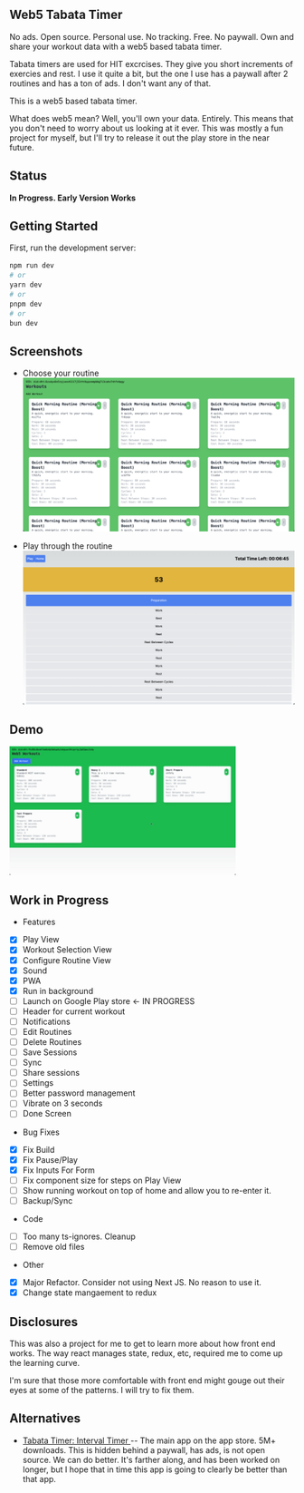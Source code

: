 ## Web5 Tabata Timer

No ads. Open source. Personal use. No tracking. Free. No paywall. Own and share your workout data with a web5 based tabata timer.

Tabata timers are used for HIT excrcises. They give you short increments of
exercies and rest. I use it quite a bit, but the one I use has a paywall after 2
routines and has a ton of ads. I don't want any of that. 

This is a web5 based tabata timer.

What does web5 mean? Well, you'll own your data. Entirely. This means that you
don't need to worry about us looking at it ever. This was mostly a fun project
for myself, but I'll try to release it out the play store in the near future.

## Status

**In Progress. Early Version Works**

## Getting Started

First, run the development server:

```bash
npm run dev
# or
yarn dev
# or
pnpm dev
# or
bun dev
```

## Screenshots

* Choose your routine
![./imgs/home.png](./docs/imgs/home.png)

* Play through the routine
![./docs/imgs/play.png](./docs/imgs/play.png)

## Demo

<div class="align-center">
 <img src="./docs/imgs/demo.gif" width=400px />
</div>

## Work in Progress

* Features

- [x] Play View
- [x] Workout Selection View
- [x] Configure Routine View
- [x] Sound
- [x] PWA
- [x] Run in background 
- [ ] Launch on Google Play store <- IN PROGRESS
- [ ] Header for current workout
- [ ] Notifications
- [ ] Edit Routines
- [ ] Delete Routines
- [ ] Save Sessions
- [ ] Sync 
- [ ] Share sessions
- [ ] Settings
- [ ] Better password management
- [ ] Vibrate on 3 seconds
- [ ] Done Screen

* Bug Fixes

- [x] Fix Build 
- [x] Fix Pause/Play
- [x] Fix Inputs For Form
- [ ] Fix component size for steps on Play View
- [ ] Show running workout on top of home and allow you to re-enter it. 
- [ ] Backup/Sync

* Code

- [ ] Too many ts-ignores. Cleanup
- [ ] Remove old files

* Other

- [x] Major Refactor. Consider not using Next JS. No reason to use it.
- [x] Change state mangaement to redux

## Disclosures

This was also a project for me to get to learn more about how front end works. The way react manages state, redux, etc, required me to come up the learning curve. 

I'm sure that those more comfortable with front end might gouge out their eyes at some of the patterns. I will try to fix them.

## Alternatives

- [Tabata Timer: Interval Timer ](https://play.google.com/store/apps/details?id=com.evgeniysharafan.tabatatimer&hl=en&gl=US&google_abuse=GOOGLE_ABUSE_EXEMPTION%3DID%3Db350816d64fae8f3:TM%3D1714433385:C%3D%3E:IP%3D49.37.163.25-:S%3DnDI4qYnhbHEdeM3q0kSbaw%3B+path%3D/%3B+domain%3Dgoogle.com%3B+expires%3DTue,+30-Apr-2024+02:29:45+GMT) -- The main app on the app store. 5M+ downloads. This is hidden behind a paywall, has ads, is not open source. We can do better. It's farther along, and has been worked on longer, but I hope that in time this app is going to clearly be better than that app. 
